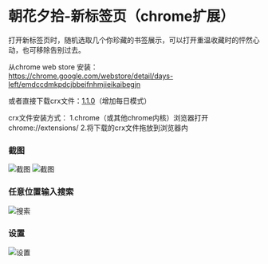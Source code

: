 # 朝花夕拾-新标签页（chrome扩展）
打开新标签页时，随机选取几个你珍藏的书签展示，可以打开重温收藏时的怦然心动，也可移除告别过去。

从chrome web store 安装：https://chrome.google.com/webstore/detail/days-left/emdccdmkpdcjbbeifnhmjieikaibegjn

或者直接下载crx文件：[1.1.0](https://github.com/chris-peng/days-left-new-tab/releases/download/1.1.0/renran.crx)（增加每日模式）

crx文件安装方式：
1.chrome（或其他chrome内核）浏览器打开chrome://extensions/
2.将下载的crx文件拖放到浏览器内

### 截图
![截图](https://chris-peng.github.io/days-left-new-tab/help1.jpg)
![截图](https://chris-peng.github.io/days-left-new-tab/help4.jpg)

### 任意位置输入搜索
![搜索](https://chris-peng.github.io/days-left-new-tab/search.gif)

### 设置
![设置](https://chris-peng.github.io/days-left-new-tab/setting.gif)

